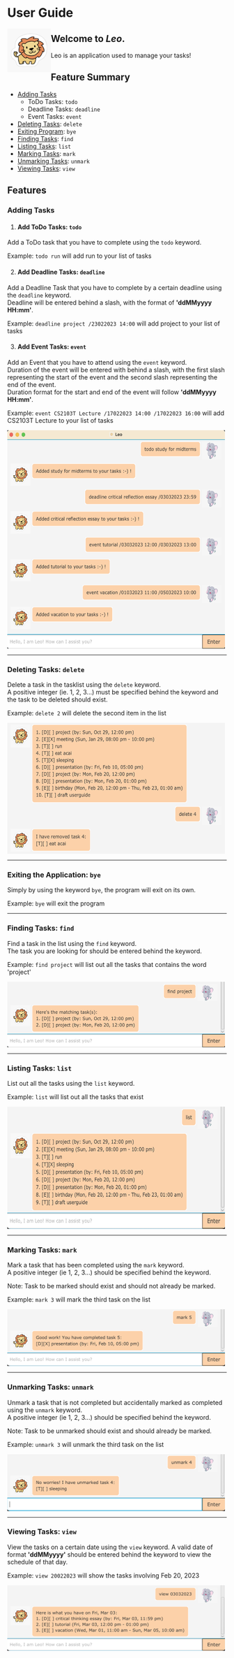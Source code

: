 # User Guide

<img align="left" width="100" height="100" src="https://github.com/jamieeeleow/ip/blob/ab260ffb4c824b04ed549849c52fcf53a8d00232/src/main/resources/images/lion.jpeg">

## **Welcome to _Leo_.**  
Leo is an application used to manage your tasks!   

## Feature Summary   
- [Adding Tasks](https://github.com/jamieeeleow/ip/edit/master/docs/README.md#adding-tasks)
  - ToDo Tasks: ```todo```
  - Deadline Tasks: ```deadline```
  - Event Tasks: ```event```
- [Deleting Tasks](https://github.com/jamieeeleow/ip/edit/master/docs/README.md#deleting-tasks-delete): ```delete```
- [Exiting Program](https://github.com/jamieeeleow/ip/edit/master/docs/README.md#exiting-the-application-bye): ```bye```
- [Finding Tasks](https://github.com/jamieeeleow/ip/edit/master/docs/README.md#finding-tasks-find): ```find```
- [Listing Tasks](https://github.com/jamieeeleow/ip/edit/master/docs/README.md#listing-tasks-list): ```list```
- [Marking Tasks](https://github.com/jamieeeleow/ip/edit/master/docs/README.md#marking-tasks-mark): ```mark```
- [Unmarking Tasks](https://github.com/jamieeeleow/ip/edit/master/docs/README.md#unmarking-tasks-unmark): ```unmark```
- [Viewing Tasks](https://github.com/jamieeeleow/ip/edit/master/docs/README.md#viewing-tasks-view): ```view```  

## Features

### Adding Tasks    
1.  #### Add ToDo Tasks: ```todo```  
Add a ToDo task that you have to complete using the ```todo``` keyword.  
   
Example: ```todo run``` will add run to your list of tasks  

2. #### Add Deadline Tasks: ```deadline```  
Add a Deadline Task that you have to complete by a certain deadline using the ```deadline``` keyword.  
Deadline will be entered behind a slash, with the format of **__'ddMMyyyy HH:mm'__**.  
   
Example: ```deadline project /23022023 14:00``` will add project to your list of tasks  

3. #### Add Event Tasks: ```event```
Add an Event that you have to attend using the ```event``` keyword.  
Duration of the event will be entered with behind a slash, with the first slash representing the start of the event and the second slash representing the end of the event.  
Duration format for the start and end of the event will follow **__'ddMMyyyy HH:mm'__**.  
   
Example: ```event CS2103T Lecture /17022023 14:00 /17022023 16:00``` will add CS2103T Lecture to your list of tasks  

<img align="center" width="500" height="500" src="/images/add-tasks.png">

***  

### Deleting Tasks: ```delete```  

Delete a task in the tasklist using the ```delete``` keyword.  
A positive integer (ie. 1, 2, 3...) must be specified behind the keyword and the task to be deleted should exist.  
    
Example: ```delete 2``` will delete the second item in the list

<img align="center" width="500" height="300" src="/images/delete.png">
    
***    

### Exiting the Application: ```bye```  
    
Simply by using the keyword ```bye```, the program will exit on its own.  

Example: ```bye``` will exit the program  
   
***

### Finding Tasks: ```find```  

Find a task in the list using the ```find``` keyword.  
The task you are looking for should be entered behind the keyword.  

Example: ```find project``` will list out all the tasks that contains the word 'project'   

<img align="center" width="500" height="150" src="/images/find.png">

***

### Listing Tasks: ```list```

List out all the tasks using the ```list``` keyword.  

Example: ```list``` will list out all the tasks that exist   

<img align="center" width="500" height="280" src="/images/list.png">

***  

### Marking Tasks: ```mark```  

Mark a task that has been completed using the ```mark``` keyword.   
A positive integer (ie 1, 2, 3...) should be specified behind the keyword.   

Note: Task to be marked should exist and should not already be marked.   

Example: ```mark 3``` will mark the third task on the list  

<img align="center" width="500" height="130" src="/images/mark.png">

***

### Unmarking Tasks: ```unmark```  

Unmark a task that is not completed but accidentally marked as completed using the ```unmark``` keyword.  
A positive integer (ie 1, 2, 3...) should be specified behind the keyword.   

Note: Task to be unmarked should exist and should already be marked.   

Example: ```unmark 3``` will unmark the third task on the list   

<img align="center" width="500" height="130" src="/images/unmark.png">

***

### Viewing Tasks: ```view```   

View the tasks on a certain date using the ```view``` keyword. 
A valid date of format **__'ddMMyyyy'__** should be entered behind the keyword to view the schedule of that day.   

Example: ```view 20022023``` will show the tasks involving Feb 20, 2023  

<img align="center" width="500" height="150" src="/images/view.png">
